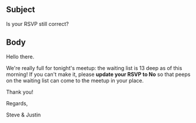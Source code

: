 ## Subject

Is your RSVP still correct?

## Body

Hello there.

We're really full for tonight's meetup: the waiting list is 13 deep as of this morning!
If you can't make it, please **update your RSVP to No** so that peeps on the waiting list can come to the meetup in your place.

Thank you!


Regards,

Steve & Justin
